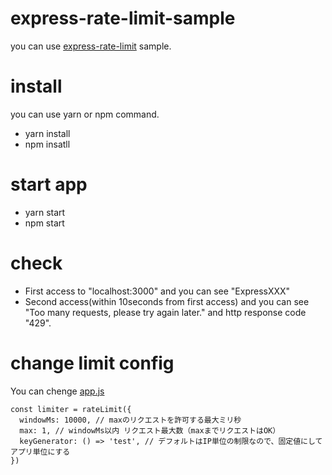 # express-rate-limit-sample
you can use [express-rate-limit](https://www.npmjs.com/package/express-rate-limit) sample.

# install
you can use yarn or npm command.
* yarn install
* npm insatll

# start app
* yarn start
* npm start

# check
* First access to "localhost:3000" and you can see "ExpressXXX"
* Second access(within 10seconds from first access) and you can see "Too many requests, please try again later." and http response code "429".

# change limit config
You can chenge [app.js](https://github.com/pirobeem/express-rate-limit-sample/blob/master/app.js)
```
const limiter = rateLimit({
  windowMs: 10000, // maxのリクエストを許可する最大ミリ秒
  max: 1, // windowMs以内 リクエスト最大数（maxまでリクエストはOK）
  keyGenerator: () => 'test', // デフォルトはIP単位の制限なので、固定値にしてアプリ単位にする
})
```
